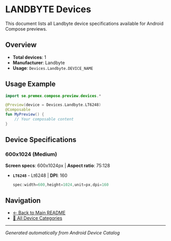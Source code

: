 # LANDBYTE Devices

This document lists all Landbyte device specifications available for Android Compose previews.

## Overview

- **Total devices**: 1
- **Manufacturer**: Landbyte
- **Usage**: `Devices.Landbyte.DEVICE_NAME`

## Usage Example

```kotlin
import se.premex.compose.preview.devices.*

@Preview(device = Devices.Landbyte.LT6248)
@Composable
fun MyPreview() {
    // Your composable content
}
```

## Device Specifications

### 600x1024 (Medium)

**Screen specs**: 600x1024px | **Aspect ratio**: 75:128

- **`LT6248`** - Lt6248 | **DPI**: 160
  ```kotlin
  spec:width=600,height=1024,unit=px,dpi=160
  ```

## Navigation

- [← Back to Main README](../../README.md)
- [📱 All Device Categories](../README.md)

---
*Generated automatically from Android Device Catalog*
